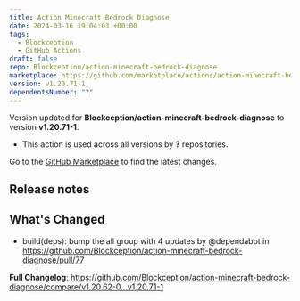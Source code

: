 ```yaml
---
title: Action Minecraft Bedrock Diagnose
date: 2024-03-16 19:04:03 +00:00
tags:
  - Blockception
  - GitHub Actions
draft: false
repo: Blockception/action-minecraft-bedrock-diagnose
marketplace: https://github.com/marketplace/actions/action-minecraft-bedrock-diagnose
version: v1.20.71-1
dependentsNumber: "?"
---
```



Version updated for **Blockception/action-minecraft-bedrock-diagnose** to version **v1.20.71-1**.
- This action is used across all versions by **?** repositories.

Go to the [GitHub Marketplace](https://github.com/marketplace/actions/action-minecraft-bedrock-diagnose) to find the latest changes.

## Release notes

## What's Changed
* build(deps): bump the all group with 4 updates by @dependabot in https://github.com/Blockception/action-minecraft-bedrock-diagnose/pull/77


**Full Changelog**: https://github.com/Blockception/action-minecraft-bedrock-diagnose/compare/v1.20.62-0...v1.20.71-1
